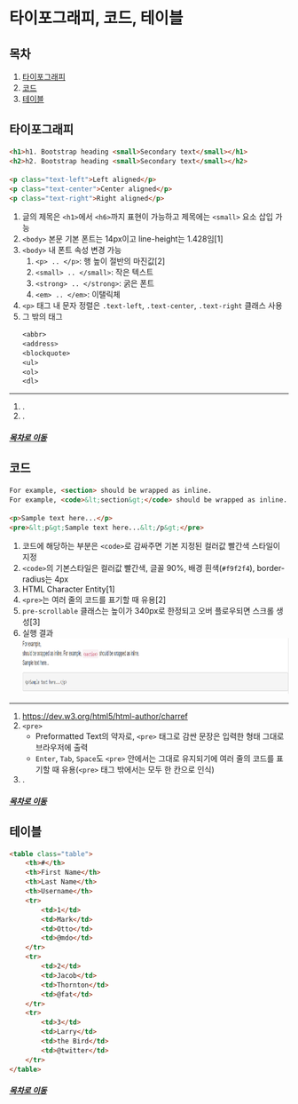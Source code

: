 타이포그래피, 코드, 테이블
=====
## 목차
1. [타이포그래피](#타이포그래피)
2. [코드](#코드)
3. [테이블](#테이블)

## 타이포그래피
```html
<h1>h1. Bootstrap heading <small>Secondary text</small></h1>
<h2>h2. Bootstrap heading <small>Secondary text</small></h2>

<p class="text-left">Left aligned</p>
<p class="text-center">Center aligned</p>
<p class="text-right">Right aligned</p>
```

1. 글의 제목은 `<h1>`에서 `<h6>`까지 표현이 가능하고 제목에는 `<small>` 요소 삽입 가능
2. `<body>` 본문 기본 폰트는 14px이고 line-height는 1.428임[1]
3. `<body>` 내 폰트 속성 변경 가능
	1. `<p> .. </p>`: 행 높이 절반의 마진값[2]
	2. `<small> .. </small>`: 작은 텍스트
	3. `<strong> .. </strong>`: 굵은 폰트
	4. `<em> .. </em>`: 이탤릭체
4. `<p>` 태그 내 문자 정렬은 `.text-left`, `.text-center`, `.text-right` 클래스 사용
5. 그 밖의 태그
	```txt
	<abbr>
	<address>
	<blockquote>
	<ul>
	<ol>
	<dl>
	```

- - -
1. .
2. .

##### [목차로 이동](#목차)

## 코드
```html
For example, <section> should be wrapped as inline.
For example, <code>&lt;section&gt;</code> should be wrapped as inline.

<p>Sample text here...</p>
<pre>&lt;p&gt;Sample text here...&lt;/p&gt;</pre>
```

1. 코드에 해당하는 부분은 `<code>`로 감싸주면 기본 지정된 컬러값 빨간색 스타일이 지정
2. `<code>`의 기본스타일은 컬러값 빨간색, 글꼴 90%, 배경 흰색(`#f9f2f4`), border-radius는 4px
3. HTML Character Entity[1]
4. `<pre>`는 여러 줄의 코드를 표기할 때 유용[2]
5. `pre-scrollable` 클래스는 높이가 340px로 한정되고 오버 플로우되면 스크롤 생성[3]
6. 실행 결과  
	<img src="../img/ch02_04_01.png" width="550" height="100"></br>

- - -
1. https://dev.w3.org/html5/html-author/charref
2. `<pre>`
	* Preformatted Text의 약자로, `<pre>` 태그로 감싼 문장은 입력한 형태 그대로 브라우저에 출력
	* `Enter`, `Tab`, `Space`도 `<pre>` 안에서는 그대로 유지되기에 여러 줄의 코드를 표기할 때 유용(`<pre>` 태그 밖에서는 모두 한 칸으로 인식)
3. .

##### [목차로 이동](#목차)

## 테이블
```html
<table class="table">
	<th>#</th>
	<th>First Name</th>
	<th>Last Name</th>
	<th>Username</th>
	<tr>
		<td>1</td>
		<td>Mark</td>
		<td>Otto</td>
		<td>@mdo</td>
	</tr>
	<tr>
		<td>2</td>
		<td>Jacob</td>
		<td>Thornton</td>
		<td>@fat</td>
	</tr>
	<tr>
		<td>3</td>
		<td>Larry</td>
		<td>the Bird</td>
		<td>@twitter</td>
	</tr>
</table>
```

##### [목차로 이동](#목차)
